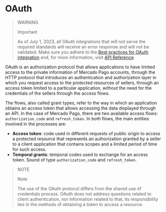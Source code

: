 # OAuth

> WARNING
>
> Important
>
> As of July 1, 2023, all OAuth integrations that will not serve the required standards will receive an error response and will not be validated. Make sure you adhere to the [Best practices for OAuth integration](/developers/en/security/oauth/best-practices) and, for more information, visit [API Reference](/developers/en/reference/oauth/_oauth_token/post).
 
OAuth is an authorization protocol that allows applications to have limited access to the private information of Mercado Pago accounts, through the HTTP protocol that introduces an authentication and authorization layer in which you request access to the protected resources of sellers, through an access token limited to a particular application, without the need for the credentials of the sellers through the access flows.
 
The flows, also called grant types, refer to the way in which an application obtains an access token that allows accessing the data displayed through an API. In the case of Mercado Pago, there are two available access flows: `authorization_code` and `refresh_token`. In both flows, the main entities involved in the processes are:
 
* **Access token**: code used in different requests of public origin to access a protected resource that represents an authorization granted by a seller to a client application that contains scopes and a limited period of time for such access.
* **Temporal grants**: temporal codes used to exchange for an access token. Sound of type `authorization_code` and `refresh_token`.
 
> NOTE
>
> Note
>
> The use of the OAuth protocol differs from the shared use of credentials process. OAuth does not address questions related to client authentication, nor information related to that, its responsibility lies in the methods of obtaining a token to access a resource.